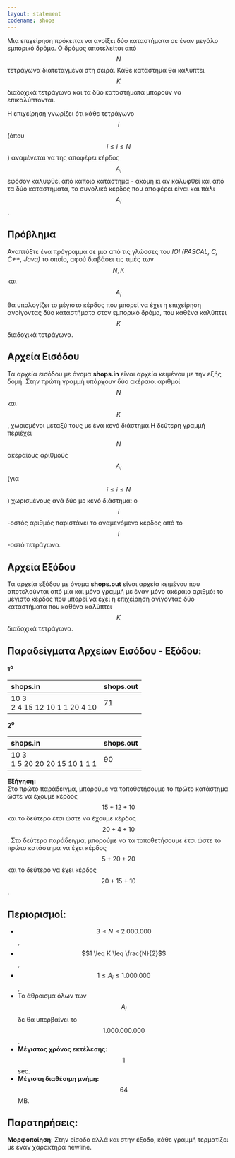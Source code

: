 ```yaml
---
layout: statement
codename: shops
---
```


Μια επιχείρηση πρόκειται να ανοίξει δύο καταστήματα σε έναν μεγάλο εμπορικό δρόμο. Ο δρόμος αποτελείται από $$N$$ τετράγωνα διατεταγμένα στη σειρά. Κάθε κατάστημα θα καλύπτει $$K$$ διαδοχικά τετράγωνα και τα δύο καταστήματα μπορούν να επικαλύπτονται.

Η επιχείρηση γνωρίζει ότι κάθε τετράγωνο $$i$$ (όπου $$i\leq{i}\leq{N}$$) αναμένεται να της αποφέρει κέρδος $$A_i$$ εφόσον καλυφθεί από κάποιο κατάστημα - ακόμη κι αν καλυφθεί και από τα δύο καταστήματα, το συνολικό κέρδος που αποφέρει είναι και πάλι $$A_i$$.  

## Πρόβλημα
Αναπτύξτε ένα πρόγραμμα σε μια από τις γλώσσες του *IOI (PASCAL, C, C++, Java)* το οποίο, αφού διαβάσει τις τιμές των $$N,K$$ και $$A_i$$ θα υπολογίζει το μέγιστο κέρδος που μπορεί να έχει η επιχείρηση ανοίγοντας δύο καταστήματα στον εμπορικό δρόμο, που καθένα καλύπτει $$K$$ διαδοχικά τετράγωνα.

## Αρχεία Εισόδου
Τα αρχεία εισόδου με όνομα **shops.in** είναι αρχεία κειμένου με την εξής δομή. Στην πρώτη γραμμή υπάρχουν δύο ακέραιοι αριθμοί $$N$$ και $$K$$, χωρισμένοι μεταξύ τους με ένα κενό διάστημα.Η δεύτερη γραμμή περιέχει $$N$$ ακεραίους αριθμούς $$A_i$$ (για $$i\leq{i}\leq{N}$$) χωρισμένους ανά δύο με κενό διάστημα: ο $$i$$-οστός αριθμός παριστάνει το αναμενόμενο κέρδος από το $$i$$-οστό τετράγωνο.

## Αρχεία Εξόδου
Τα αρχεία εξόδου με όνομα **shops.out** είναι αρχεία κειμένου που αποτελούνται από μία και μόνο γραμμή με έναν μόνο ακέραιο αριθμό: το μέγιστο κέρδος που μπορεί να έχει η επιχείρηση ανίγοντας δύο καταστήματα που καθένα καλύπτει $$K$$ διαδοχικά τετράγωνα.

## Παραδείγματα Αρχείων Εισόδου - Εξόδου:



**1<sup>o</sup>**

| **shops.in**      | **shops.out** |
| :--- | :--- |
| 10 3 <br> 2 4 15 12 10 1 1 20 4 10 | 71  |
   
**2<sup>o</sup>**

| **shops.in**      | **shops.out** |
| :--- | :--- |
| 10 3 <br> 1 5 20 20 20 15 10 1 1 1 | 90 |

 **Εξήγηση:**   
 Στο πρώτο παράδειγμα, μπορούμε να τοποθετήσουμε το πρώτο κατάστημα ώστε να έχουμε κέρδος $$15+12+10$$ και το δεύτερο έτσι ώστε να έχουμε κέρδος $$20+4+10$$. Στο δεύτερο παράδειγμα, μπορούμε να τα τοποθετήσουμε έτσι ώστε το πρώτο κατάστημα να έχει κέρδος $$5+20+20$$ και το δεύτερο να έχει κέρδος $$20+15+10$$.  

## Περιορισμοί:
* $$3 \leq N \leq 2.000.000$$,
* $$1 \leq K \leq \frac{N}{2}$$,
* $$1 \leq A_i \leq 1.000.000$$,
* Το άθροισμα όλων των $$A_i$$ δε θα υπερβαίνει το $$1.000.000.000$$.
* **Μέγιστος χρόνος εκτέλεσης:** $$1$$ sec.
* **Μέγιστη διαθέσιμη μνήμη:** $$64$$ MB.

## Παρατηρήσεις:

**Μορφοποίηση**: Στην είσοδο αλλά και στην έξοδο, κάθε γραμμή τερματίζει με έναν χαρακτήρα newline.
